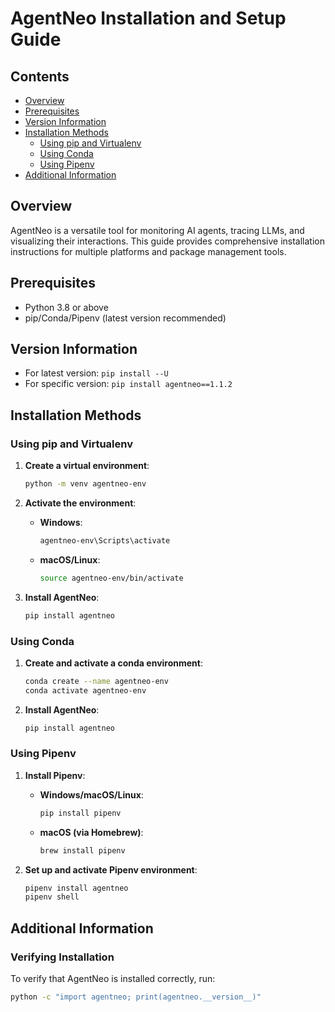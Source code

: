 # AgentNeo Installation and Setup Guide

## Contents
* [Overview](#overview)
* [Prerequisites](#prerequisites)
* [Version Information](#version-information)
* [Installation Methods](#installation-methods)
   * [Using pip and Virtualenv](#using-pip-and-virtualenv)
   * [Using Conda](#using-conda)
   * [Using Pipenv](#using-pipenv)
* [Additional Information](#additional-information)

## Overview
AgentNeo is a versatile tool for monitoring AI agents, tracing LLMs, and visualizing their interactions. This guide provides comprehensive installation instructions for multiple platforms and package management tools.

## Prerequisites
* Python 3.8 or above
* pip/Conda/Pipenv (latest version recommended)

## Version Information
* For latest version: `pip install --U`
* For specific version: `pip install agentneo==1.1.2`

## Installation Methods

### Using pip and Virtualenv

1. **Create a virtual environment**:
   ```bash
   python -m venv agentneo-env
   ```

2. **Activate the environment**:
   * **Windows**:
     ```bash
     agentneo-env\Scripts\activate
     ```
   * **macOS/Linux**:
     ```bash
     source agentneo-env/bin/activate
     ```

3. **Install AgentNeo**:
   ```bash
   pip install agentneo
   ```

### Using Conda

1. **Create and activate a conda environment**:
   ```bash
   conda create --name agentneo-env
   conda activate agentneo-env
   ```

2. **Install AgentNeo**:
   ```bash
   pip install agentneo
   ```

### Using Pipenv

1. **Install Pipenv**:
   * **Windows/macOS/Linux**:
     ```bash
     pip install pipenv
     ```
   * **macOS (via Homebrew)**:
     ```bash
     brew install pipenv
     ```

2. **Set up and activate Pipenv environment**:
   ```bash
   pipenv install agentneo
   pipenv shell
   ```

## Additional Information

### Verifying Installation
To verify that AgentNeo is installed correctly, run:
```bash
python -c "import agentneo; print(agentneo.__version__)"
```

